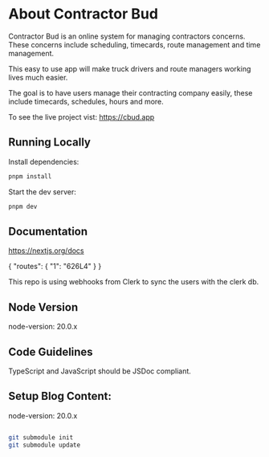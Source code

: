 # About Contractor Bud

Contractor Bud is an online system for managing contractors concerns. These concerns include
scheduling, timecards, route management and time management.

This easy to use app will make truck drivers and route managers working lives much easier.

The goal is to have users manage their contracting company easily, these include timecards, schedules, hours and more.

To see the live project vist:
<https://cbud.app>

## Running Locally

Install dependencies:

```sh
pnpm install
```

Start the dev server:

```sh
pnpm dev
```

## Documentation

<https://nextjs.org/docs>

{
"routes": {
"1": "626L4"
}
}

This repo is using webhooks from Clerk to sync the users with the clerk db.

## Node Version

node-version: 20.0.x

## Code Guidelines

TypeScript and JavaScript should be JSDoc compliant.

## Setup Blog Content:

node-version: 20.0.x

```bash

git submodule init
git submodule update

```
